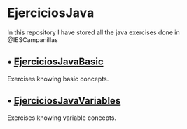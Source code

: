# EjerciciosJava
 In this repository I have stored all the java exercises done in @IESCampanillas

## • [EjerciciosJavaBasic](https://github.com/FESEVA/EjerciciosJava/blob/main/EjerciciosJavaBasic/ReadmeJavaBasic.md)
Exercises knowing basic concepts.


## • [EjerciciosJavaVariables](https://github.com/FESEVA/EjerciciosJava/tree/main/EjerciciosJavaVariables)
Exercises knowing variable concepts.
